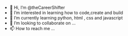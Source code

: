 - 👋 Hi, I’m @theCareerShifter
- 👀 I’m interested in learning how to code,create and build
- 🌱 I’m currently learning python, html , css and javascript
- 💞️ I’m looking to collaborate on ...
- 📫 How to reach me ...

<!---
theCareerShifter/theCareerShifter is a ✨ special ✨ repository because its `README.md` (this file) appears on your GitHub profile.
You can click the Preview link to take a look at your changes.
--->

